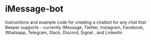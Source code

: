 # iMessage-bot
Instructions and example code for creating a chatbot for any chat that Beeper supports - currently iMessage, Twitter, Instagram, Facebook, Whatsapp, Telegram, Slack, Discord, Signal , and Linkedin
